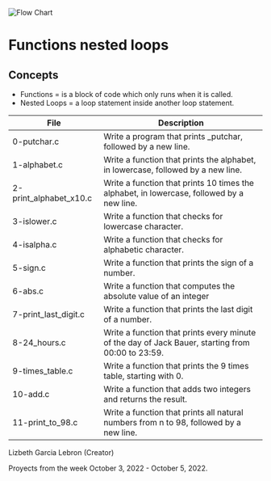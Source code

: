 ![Flow Chart](https://user-images.githubusercontent.com/96942307/194674600-4217fcdd-1a5a-41e4-bd02-f3b0e9382c27.png)
# Functions nested loops

## Concepts
* Functions = is a block of code which only runs when it is called.
* Nested Loops = a loop statement inside another loop statement.

| File                   | Description                                                                                       |
|------------------------|---------------------------------------------------------------------------------------------------|
| 0-putchar.c            | Write a program that prints _putchar, followed by a new line.                                     |
| 1-alphabet.c           | Write a function that prints the alphabet, in lowercase, followed by a new line.                  |
| 2-print_alphabet_x10.c | Write a function that prints 10 times the alphabet, in lowercase, followed by a new line.         |
| 3-islower.c            | Write a function that checks for lowercase character.                                             |
| 4-isalpha.c            | Write a function that checks for alphabetic character.                                            |
| 5-sign.c               | Write a function that prints the sign of a number.                                                |
| 6-abs.c                | Write a function that computes the absolute value of an integer                                   |
| 7-print_last_digit.c   | Write a function that prints the last digit of a number.                                          |
| 8-24_hours.c           | Write a function that prints every minute of the day of Jack Bauer, starting from 00:00 to 23:59. |
| 9-times_table.c        | Write a function that prints the 9 times table, starting with 0.                                  |
| 10-add.c               | Write a function that adds two integers and returns the result.                                   |
| 11-print_to_98.c       | Write a function that prints all natural numbers from n to 98, followed by a new line.            |

Lizbeth Garcia Lebron (Creator)

Proyects from the week October 3, 2022 - October 5, 2022.
